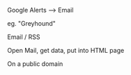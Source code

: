 Google Alerts --> Email

eg. "Greyhound"

Email / RSS

Open Mail, get data, put into HTML page

On a public domain







